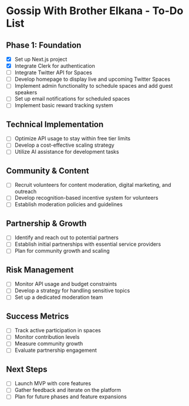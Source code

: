 # Gossip With Brother Elkana - To-Do List

## Phase 1: Foundation
- [x] Set up Next.js project
- [x] Integrate Clerk for authentication
- [ ] Integrate Twitter API for Spaces
- [ ] Develop homepage to display live and upcoming Twitter Spaces
- [ ] Implement admin functionality to schedule spaces and add guest speakers
- [ ] Set up email notifications for scheduled spaces
- [ ] Implement basic reward tracking system

## Technical Implementation
- [ ] Optimize API usage to stay within free tier limits
- [ ] Develop a cost-effective scaling strategy
- [ ] Utilize AI assistance for development tasks

## Community & Content
- [ ] Recruit volunteers for content moderation, digital marketing, and outreach
- [ ] Develop recognition-based incentive system for volunteers
- [ ] Establish moderation policies and guidelines

## Partnership & Growth
- [ ] Identify and reach out to potential partners
- [ ] Establish initial partnerships with essential service providers
- [ ] Plan for community growth and scaling

## Risk Management
- [ ] Monitor API usage and budget constraints
- [ ] Develop a strategy for handling sensitive topics
- [ ] Set up a dedicated moderation team

## Success Metrics
- [ ] Track active participation in spaces
- [ ] Monitor contribution levels
- [ ] Measure community growth
- [ ] Evaluate partnership engagement

## Next Steps
- [ ] Launch MVP with core features
- [ ] Gather feedback and iterate on the platform
- [ ] Plan for future phases and feature expansions 